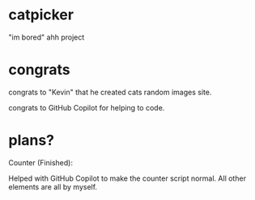 # catpicker
"im bored" ahh project

# congrats

congrats to "Kevin" that he created cats random images site.

congrats to GitHub Copilot for helping to code.

# plans?
Counter (Finished):

Helped with GitHub Copilot to make the counter script normal. All other elements are all by myself.
